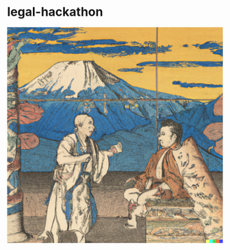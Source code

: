 # legal-hackathon

![cicero](https://github.com/chutcheson/legal-hackathon/blob/main/image.png?raw=true)
